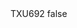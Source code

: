 <?xml version="1.0" encoding="UTF-8"?>
<CustomMetadata xmlns="http://soap.sforce.com/2006/04/metadata">
    <label>TXU692</label>
    <protected>false</protected>
</CustomMetadata>
